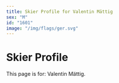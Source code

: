 ```yaml
---
title: Skier Profile for Valentin Mättig
sex: "M"
id: "1601"
image: "/img/flags/ger.svg" 
---
```


# Skier Profile

This page is for: Valentin Mättig.
    